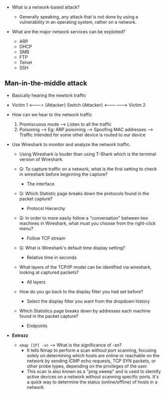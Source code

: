 * What is a network-based attack?
  * Generally speaking, any attack that is not done by using a vulnerability in an operating system, rather on a network.

* What are the major network services can be exploited?
  * ARP
  * DHCP
  * SMB
  * FTP
  * Telnet
  * SSH
 
## Man-in-the-middle attack
  * Basically hearing the newtork traffic
  * Victim 1 <---> {Attacker} Switch {Attacker} <------> Victim 2

* How can we hear to the network traffic
  1. Promiscuous mode --> Listen to all the traffic
  2. Poisoning --> Eg: ARP poisoning --> Spoofing MAC addresses --> Traffic intended for some other device is routed to our device

* Use Wireshark to monitor and analyze the network traffic.
  * Using Wireshark is louder than using T-Shark which is the terminal version of Wireshark. 
  * Q: To capture traffic on a network, what is the first setting to check in wireshark before beginning the capture?
    * The interface
  * Q: Which Statistic page breaks down the protocols found in the packet capture?
    * Protocol Hierarchy
  * Q: In order to more easily follow a "conversation" between two machines in Wireshark, what must you choose from the right-click menu?
    * Follow TCP stream
   
  * Q: What is Wireshark's default time display setting?
    * Relative time in seconds
   
  * What layers of the TCP/IP model can be identified via wireshark, looking at captured packets?
    * All layers
   
  * How do you go back to the display filter you had set before?
    * Select the display filter you want from the dropdown history
   
  * Which Statistics page breaks down by addresses each machine found in the packet capture?
    * Endpoints

* **Extrazz**
  * `nmap [IP] -sn` --> What is the significance of -sn?
    * It tells Nmap to perform a scan without port scanning, focusing solely on determining which hosts are online or reachable on the network by sending ICMP echo requests, TCP SYN packets, or other probe types, depending on the privileges of the user.
    * This scan is also known as a "ping sweep" and is used to identify active devices on a network without scanning specific ports. It's a quick way to determine the status (online/offline) of hosts in a network.





